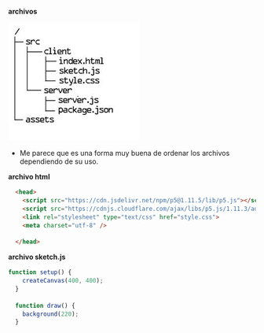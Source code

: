 **archivos**

![file-tree](../../../../assets/file-tree.jpg)

 - Me parece que es una forma muy buena de ordenar los archivos dependiendo de su uso.

**archivo html**

```html
  <head>
    <script src="https://cdn.jsdelivr.net/npm/p5@1.11.5/lib/p5.js"></script>
    <script src="https://cdnjs.cloudflare.com/ajax/libs/p5.js/1.11.3/addons/p5.sound.min.js"></script>
    <link rel="stylesheet" type="text/css" href="style.css">
    <meta charset="utf-8" />

  </head>
```

**archivo sketch.js**

```js
function setup() {
    createCanvas(400, 400);
  }
  
  function draw() {
    background(220);
  }
```
